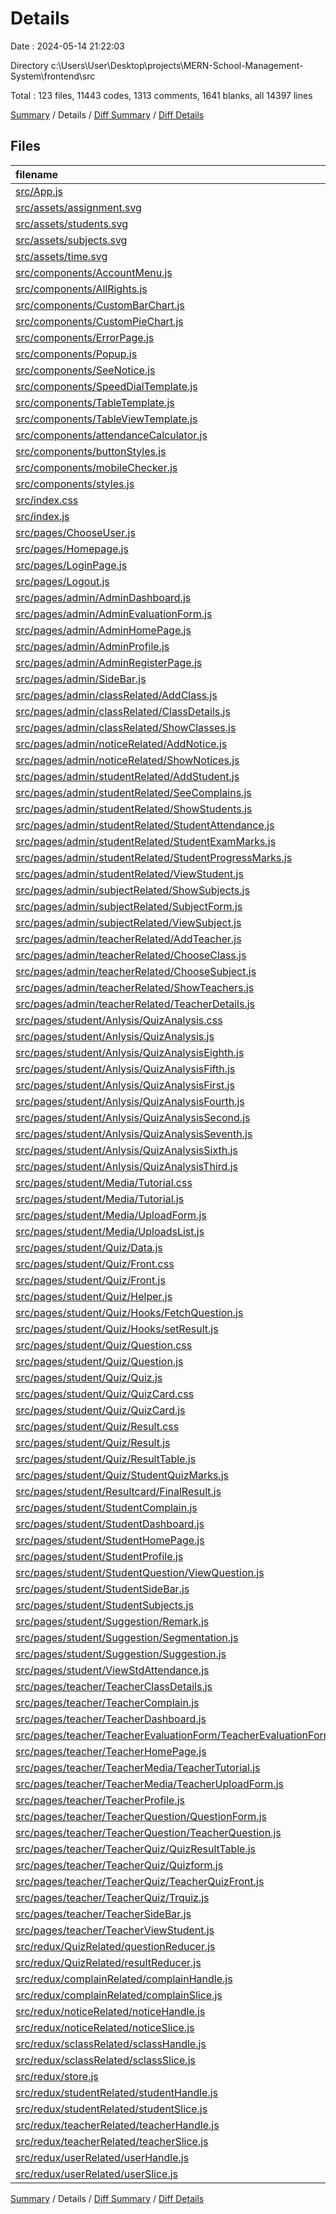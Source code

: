 # Details

Date : 2024-05-14 21:22:03

Directory c:\\Users\\User\\Desktop\\projects\\MERN-School-Management-System\\frontend\\src

Total : 123 files,  11443 codes, 1313 comments, 1641 blanks, all 14397 lines

[Summary](results.md) / Details / [Diff Summary](diff.md) / [Diff Details](diff-details.md)

## Files
| filename | language | code | comment | blank | total |
| :--- | :--- | ---: | ---: | ---: | ---: |
| [src/App.js](/src/App.js) | JavaScript | 44 | 0 | 9 | 53 |
| [src/assets/assignment.svg](/src/assets/assignment.svg) | XML | 9 | 0 | 1 | 10 |
| [src/assets/students.svg](/src/assets/students.svg) | XML | 94 | 0 | 1 | 95 |
| [src/assets/subjects.svg](/src/assets/subjects.svg) | XML | 9 | 0 | 1 | 10 |
| [src/assets/time.svg](/src/assets/time.svg) | XML | 9 | 0 | 1 | 10 |
| [src/components/AccountMenu.js](/src/components/AccountMenu.js) | JavaScript | 97 | 0 | 6 | 103 |
| [src/components/AllRights.js](/src/components/AllRights.js) | JavaScript | 26 | 1 | 5 | 32 |
| [src/components/CustomBarChart.js](/src/components/CustomBarChart.js) | JavaScript | 91 | 4 | 19 | 114 |
| [src/components/CustomPieChart.js](/src/components/CustomPieChart.js) | JavaScript | 38 | 43 | 13 | 94 |
| [src/components/ErrorPage.js](/src/components/ErrorPage.js) | JavaScript | 39 | 0 | 7 | 46 |
| [src/components/Popup.js](/src/components/Popup.js) | JavaScript | 39 | 0 | 7 | 46 |
| [src/components/SeeNotice.js](/src/components/SeeNotice.js) | JavaScript | 55 | 0 | 8 | 63 |
| [src/components/SpeedDialTemplate.js](/src/components/SpeedDialTemplate.js) | JavaScript | 30 | 0 | 4 | 34 |
| [src/components/TableTemplate.js](/src/components/TableTemplate.js) | JavaScript | 69 | 0 | 2 | 71 |
| [src/components/TableViewTemplate.js](/src/components/TableViewTemplate.js) | JavaScript | 63 | 0 | 2 | 65 |
| [src/components/attendanceCalculator.js](/src/components/attendanceCalculator.js) | JavaScript | 52 | 0 | 8 | 60 |
| [src/components/buttonStyles.js](/src/components/buttonStyles.js) | JavaScript | 95 | 0 | 10 | 105 |
| [src/components/mobileChecker.js](/src/components/mobileChecker.js) | JavaScript | 22 | 17 | 3 | 42 |
| [src/components/styles.js](/src/components/styles.js) | JavaScript | 68 | 1 | 5 | 74 |
| [src/index.css](/src/index.css) | CSS | 75 | 0 | 16 | 91 |
| [src/index.js](/src/index.js) | JavaScript | 12 | 9 | 5 | 26 |
| [src/pages/ChooseUser.js](/src/pages/ChooseUser.js) | JavaScript | 154 | 0 | 13 | 167 |
| [src/pages/Homepage.js](/src/pages/Homepage.js) | JavaScript | 66 | 2 | 10 | 78 |
| [src/pages/LoginPage.js](/src/pages/LoginPage.js) | JavaScript | 266 | 6 | 20 | 292 |
| [src/pages/Logout.js](/src/pages/Logout.js) | JavaScript | 61 | 0 | 13 | 74 |
| [src/pages/admin/AdminDashboard.js](/src/pages/admin/AdminDashboard.js) | JavaScript | 160 | 0 | 20 | 180 |
| [src/pages/admin/AdminEvaluationForm.js](/src/pages/admin/AdminEvaluationForm.js) | JavaScript | 32 | 0 | 4 | 36 |
| [src/pages/admin/AdminHomePage.js](/src/pages/admin/AdminHomePage.js) | JavaScript | 90 | 6 | 11 | 107 |
| [src/pages/admin/AdminProfile.js](/src/pages/admin/AdminProfile.js) | JavaScript | 18 | 76 | 11 | 105 |
| [src/pages/admin/AdminRegisterPage.js](/src/pages/admin/AdminRegisterPage.js) | JavaScript | 202 | 0 | 16 | 218 |
| [src/pages/admin/SideBar.js](/src/pages/admin/SideBar.js) | JavaScript | 88 | 0 | 4 | 92 |
| [src/pages/admin/classRelated/AddClass.js](/src/pages/admin/classRelated/AddClass.js) | JavaScript | 109 | 0 | 11 | 120 |
| [src/pages/admin/classRelated/ClassDetails.js](/src/pages/admin/classRelated/ClassDetails.js) | JavaScript | 256 | 12 | 27 | 295 |
| [src/pages/admin/classRelated/ShowClasses.js](/src/pages/admin/classRelated/ShowClasses.js) | JavaScript | 181 | 4 | 20 | 205 |
| [src/pages/admin/noticeRelated/AddNotice.js](/src/pages/admin/noticeRelated/AddNotice.js) | JavaScript | 70 | 0 | 11 | 81 |
| [src/pages/admin/noticeRelated/ShowNotices.js](/src/pages/admin/noticeRelated/ShowNotices.js) | JavaScript | 91 | 0 | 11 | 102 |
| [src/pages/admin/studentRelated/AddStudent.js](/src/pages/admin/studentRelated/AddStudent.js) | JavaScript | 125 | 0 | 17 | 142 |
| [src/pages/admin/studentRelated/SeeComplains.js](/src/pages/admin/studentRelated/SeeComplains.js) | JavaScript | 64 | 1 | 8 | 73 |
| [src/pages/admin/studentRelated/ShowStudents.js](/src/pages/admin/studentRelated/ShowStudents.js) | JavaScript | 178 | 16 | 22 | 216 |
| [src/pages/admin/studentRelated/StudentAttendance.js](/src/pages/admin/studentRelated/StudentAttendance.js) | JavaScript | 185 | 0 | 13 | 198 |
| [src/pages/admin/studentRelated/StudentExamMarks.js](/src/pages/admin/studentRelated/StudentExamMarks.js) | JavaScript | 171 | 2 | 11 | 184 |
| [src/pages/admin/studentRelated/StudentProgressMarks.js](/src/pages/admin/studentRelated/StudentProgressMarks.js) | JavaScript | 176 | 2 | 13 | 191 |
| [src/pages/admin/studentRelated/ViewStudent.js](/src/pages/admin/studentRelated/ViewStudent.js) | JavaScript | 363 | 63 | 34 | 460 |
| [src/pages/admin/subjectRelated/ShowSubjects.js](/src/pages/admin/subjectRelated/ShowSubjects.js) | JavaScript | 98 | 4 | 13 | 115 |
| [src/pages/admin/subjectRelated/SubjectForm.js](/src/pages/admin/subjectRelated/SubjectForm.js) | JavaScript | 167 | 0 | 16 | 183 |
| [src/pages/admin/subjectRelated/ViewSubject.js](/src/pages/admin/subjectRelated/ViewSubject.js) | JavaScript | 182 | 10 | 21 | 213 |
| [src/pages/admin/teacherRelated/AddTeacher.js](/src/pages/admin/teacherRelated/AddTeacher.js) | JavaScript | 91 | 0 | 15 | 106 |
| [src/pages/admin/teacherRelated/ChooseClass.js](/src/pages/admin/teacherRelated/ChooseClass.js) | JavaScript | 72 | 0 | 10 | 82 |
| [src/pages/admin/teacherRelated/ChooseSubject.js](/src/pages/admin/teacherRelated/ChooseSubject.js) | JavaScript | 99 | 0 | 8 | 107 |
| [src/pages/admin/teacherRelated/ShowTeachers.js](/src/pages/admin/teacherRelated/ShowTeachers.js) | JavaScript | 153 | 3 | 13 | 169 |
| [src/pages/admin/teacherRelated/TeacherDetails.js](/src/pages/admin/teacherRelated/TeacherDetails.js) | JavaScript | 56 | 0 | 8 | 64 |
| [src/pages/student/Anlysis/QuizAnalysis.css](/src/pages/student/Anlysis/QuizAnalysis.css) | CSS | 15 | 0 | 2 | 17 |
| [src/pages/student/Anlysis/QuizAnalysis.js](/src/pages/student/Anlysis/QuizAnalysis.js) | JavaScript | 164 | 92 | 37 | 293 |
| [src/pages/student/Anlysis/QuizAnalysisEighth.js](/src/pages/student/Anlysis/QuizAnalysisEighth.js) | JavaScript | 68 | 8 | 17 | 93 |
| [src/pages/student/Anlysis/QuizAnalysisFifth.js](/src/pages/student/Anlysis/QuizAnalysisFifth.js) | JavaScript | 45 | 3 | 13 | 61 |
| [src/pages/student/Anlysis/QuizAnalysisFirst.js](/src/pages/student/Anlysis/QuizAnalysisFirst.js) | JavaScript | 28 | 0 | 3 | 31 |
| [src/pages/student/Anlysis/QuizAnalysisFourth.js](/src/pages/student/Anlysis/QuizAnalysisFourth.js) | JavaScript | 71 | 2 | 12 | 85 |
| [src/pages/student/Anlysis/QuizAnalysisSecond.js](/src/pages/student/Anlysis/QuizAnalysisSecond.js) | JavaScript | 118 | 62 | 40 | 220 |
| [src/pages/student/Anlysis/QuizAnalysisSeventh.js](/src/pages/student/Anlysis/QuizAnalysisSeventh.js) | JavaScript | 99 | 36 | 31 | 166 |
| [src/pages/student/Anlysis/QuizAnalysisSixth.js](/src/pages/student/Anlysis/QuizAnalysisSixth.js) | JavaScript | 99 | 70 | 42 | 211 |
| [src/pages/student/Anlysis/QuizAnalysisThird.js](/src/pages/student/Anlysis/QuizAnalysisThird.js) | JavaScript | 85 | 19 | 32 | 136 |
| [src/pages/student/Media/Tutorial.css](/src/pages/student/Media/Tutorial.css) | CSS | 33 | 0 | 5 | 38 |
| [src/pages/student/Media/Tutorial.js](/src/pages/student/Media/Tutorial.js) | JavaScript | 45 | 1 | 9 | 55 |
| [src/pages/student/Media/UploadForm.js](/src/pages/student/Media/UploadForm.js) | JavaScript | 58 | 1 | 9 | 68 |
| [src/pages/student/Media/UploadsList.js](/src/pages/student/Media/UploadsList.js) | JavaScript | 109 | 15 | 30 | 154 |
| [src/pages/student/Quiz/Data.js](/src/pages/student/Quiz/Data.js) | JavaScript | 66 | 0 | 8 | 74 |
| [src/pages/student/Quiz/Front.css](/src/pages/student/Quiz/Front.css) | CSS | 45 | 0 | 10 | 55 |
| [src/pages/student/Quiz/Front.js](/src/pages/student/Quiz/Front.js) | JavaScript | 37 | 16 | 14 | 67 |
| [src/pages/student/Quiz/Helper.js](/src/pages/student/Quiz/Helper.js) | JavaScript | 25 | 5 | 7 | 37 |
| [src/pages/student/Quiz/Hooks/FetchQuestion.js](/src/pages/student/Quiz/Hooks/FetchQuestion.js) | JavaScript | 59 | 42 | 12 | 113 |
| [src/pages/student/Quiz/Hooks/setResult.js](/src/pages/student/Quiz/Hooks/setResult.js) | JavaScript | 31 | 14 | 9 | 54 |
| [src/pages/student/Quiz/Question.css](/src/pages/student/Quiz/Question.css) | CSS | 80 | 0 | 24 | 104 |
| [src/pages/student/Quiz/Question.js](/src/pages/student/Quiz/Question.js) | JavaScript | 84 | 37 | 35 | 156 |
| [src/pages/student/Quiz/Quiz.js](/src/pages/student/Quiz/Quiz.js) | JavaScript | 56 | 33 | 24 | 113 |
| [src/pages/student/Quiz/QuizCard.css](/src/pages/student/Quiz/QuizCard.css) | CSS | 3 | 0 | 0 | 3 |
| [src/pages/student/Quiz/QuizCard.js](/src/pages/student/Quiz/QuizCard.js) | JavaScript | 80 | 11 | 16 | 107 |
| [src/pages/student/Quiz/Result.css](/src/pages/student/Quiz/Result.css) | CSS | 40 | 0 | 9 | 49 |
| [src/pages/student/Quiz/Result.js](/src/pages/student/Quiz/Result.js) | JavaScript | 80 | 10 | 13 | 103 |
| [src/pages/student/Quiz/ResultTable.js](/src/pages/student/Quiz/ResultTable.js) | JavaScript | 38 | 0 | 6 | 44 |
| [src/pages/student/Quiz/StudentQuizMarks.js](/src/pages/student/Quiz/StudentQuizMarks.js) | JavaScript | 95 | 124 | 55 | 274 |
| [src/pages/student/Resultcard/FinalResult.js](/src/pages/student/Resultcard/FinalResult.js) | JavaScript | 325 | 27 | 55 | 407 |
| [src/pages/student/StudentComplain.js](/src/pages/student/StudentComplain.js) | JavaScript | 74 | 1 | 9 | 84 |
| [src/pages/student/StudentDashboard.js](/src/pages/student/StudentDashboard.js) | JavaScript | 134 | 0 | 6 | 140 |
| [src/pages/student/StudentHomePage.js](/src/pages/student/StudentHomePage.js) | JavaScript | 151 | 7 | 39 | 197 |
| [src/pages/student/StudentProfile.js](/src/pages/student/StudentProfile.js) | JavaScript | 100 | 0 | 6 | 106 |
| [src/pages/student/StudentQuestion/ViewQuestion.js](/src/pages/student/StudentQuestion/ViewQuestion.js) | JavaScript | 64 | 4 | 7 | 75 |
| [src/pages/student/StudentSideBar.js](/src/pages/student/StudentSideBar.js) | JavaScript | 93 | 4 | 3 | 100 |
| [src/pages/student/StudentSubjects.js](/src/pages/student/StudentSubjects.js) | JavaScript | 121 | 12 | 15 | 148 |
| [src/pages/student/Suggestion/Remark.js](/src/pages/student/Suggestion/Remark.js) | JavaScript | 131 | 0 | 5 | 136 |
| [src/pages/student/Suggestion/Segmentation.js](/src/pages/student/Suggestion/Segmentation.js) | JavaScript | 583 | 187 | 84 | 854 |
| [src/pages/student/Suggestion/Suggestion.js](/src/pages/student/Suggestion/Suggestion.js) | JavaScript | 47 | 3 | 8 | 58 |
| [src/pages/student/ViewStdAttendance.js](/src/pages/student/ViewStdAttendance.js) | JavaScript | 160 | 13 | 19 | 192 |
| [src/pages/teacher/TeacherClassDetails.js](/src/pages/teacher/TeacherClassDetails.js) | JavaScript | 172 | 2 | 21 | 195 |
| [src/pages/teacher/TeacherComplain.js](/src/pages/teacher/TeacherComplain.js) | JavaScript | 106 | 0 | 10 | 116 |
| [src/pages/teacher/TeacherDashboard.js](/src/pages/teacher/TeacherDashboard.js) | JavaScript | 134 | 0 | 8 | 142 |
| [src/pages/teacher/TeacherEvaluationForm/TeacherEvaluationForm.js](/src/pages/teacher/TeacherEvaluationForm/TeacherEvaluationForm.js) | JavaScript | 301 | 62 | 60 | 423 |
| [src/pages/teacher/TeacherHomePage.js](/src/pages/teacher/TeacherHomePage.js) | JavaScript | 71 | 20 | 10 | 101 |
| [src/pages/teacher/TeacherMedia/TeacherTutorial.js](/src/pages/teacher/TeacherMedia/TeacherTutorial.js) | JavaScript | 43 | 3 | 7 | 53 |
| [src/pages/teacher/TeacherMedia/TeacherUploadForm.js](/src/pages/teacher/TeacherMedia/TeacherUploadForm.js) | JavaScript | 158 | 2 | 14 | 174 |
| [src/pages/teacher/TeacherProfile.js](/src/pages/teacher/TeacherProfile.js) | JavaScript | 39 | 0 | 8 | 47 |
| [src/pages/teacher/TeacherQuestion/QuestionForm.js](/src/pages/teacher/TeacherQuestion/QuestionForm.js) | JavaScript | 111 | 4 | 11 | 126 |
| [src/pages/teacher/TeacherQuestion/TeacherQuestion.js](/src/pages/teacher/TeacherQuestion/TeacherQuestion.js) | JavaScript | 57 | 5 | 9 | 71 |
| [src/pages/teacher/TeacherQuiz/QuizResultTable.js](/src/pages/teacher/TeacherQuiz/QuizResultTable.js) | JavaScript | 39 | 0 | 5 | 44 |
| [src/pages/teacher/TeacherQuiz/Quizform.js](/src/pages/teacher/TeacherQuiz/Quizform.js) | JavaScript | 31 | 2 | 6 | 39 |
| [src/pages/teacher/TeacherQuiz/TeacherQuizFront.js](/src/pages/teacher/TeacherQuiz/TeacherQuizFront.js) | JavaScript | 60 | 2 | 8 | 70 |
| [src/pages/teacher/TeacherQuiz/Trquiz.js](/src/pages/teacher/TeacherQuiz/Trquiz.js) | JavaScript | 134 | 7 | 11 | 152 |
| [src/pages/teacher/TeacherSideBar.js](/src/pages/teacher/TeacherSideBar.js) | JavaScript | 79 | 8 | 4 | 91 |
| [src/pages/teacher/TeacherViewStudent.js](/src/pages/teacher/TeacherViewStudent.js) | JavaScript | 188 | 13 | 19 | 220 |
| [src/redux/QuizRelated/questionReducer.js](/src/redux/QuizRelated/questionReducer.js) | JavaScript | 40 | 2 | 2 | 44 |
| [src/redux/QuizRelated/resultReducer.js](/src/redux/QuizRelated/resultReducer.js) | JavaScript | 28 | 1 | 3 | 32 |
| [src/redux/complainRelated/complainHandle.js](/src/redux/complainRelated/complainHandle.js) | JavaScript | 20 | 2 | 3 | 25 |
| [src/redux/complainRelated/complainSlice.js](/src/redux/complainRelated/complainSlice.js) | JavaScript | 38 | 0 | 4 | 42 |
| [src/redux/noticeRelated/noticeHandle.js](/src/redux/noticeRelated/noticeHandle.js) | JavaScript | 20 | 0 | 2 | 22 |
| [src/redux/noticeRelated/noticeSlice.js](/src/redux/noticeRelated/noticeSlice.js) | JavaScript | 38 | 0 | 4 | 42 |
| [src/redux/sclassRelated/sclassHandle.js](/src/redux/sclassRelated/sclassHandle.js) | JavaScript | 98 | 0 | 13 | 111 |
| [src/redux/sclassRelated/sclassSlice.js](/src/redux/sclassRelated/sclassSlice.js) | JavaScript | 88 | 0 | 4 | 92 |
| [src/redux/store.js](/src/redux/store.js) | JavaScript | 23 | 2 | 7 | 32 |
| [src/redux/studentRelated/studentHandle.js](/src/redux/studentRelated/studentHandle.js) | JavaScript | 86 | 19 | 14 | 119 |
| [src/redux/studentRelated/studentSlice.js](/src/redux/studentRelated/studentSlice.js) | JavaScript | 53 | 0 | 4 | 57 |
| [src/redux/teacherRelated/teacherHandle.js](/src/redux/teacherRelated/teacherHandle.js) | JavaScript | 44 | 0 | 6 | 50 |
| [src/redux/teacherRelated/teacherSlice.js](/src/redux/teacherRelated/teacherSlice.js) | JavaScript | 52 | 0 | 4 | 56 |
| [src/redux/userRelated/userHandle.js](/src/redux/userRelated/userHandle.js) | JavaScript | 97 | 16 | 16 | 129 |
| [src/redux/userRelated/userSlice.js](/src/redux/userRelated/userSlice.js) | JavaScript | 96 | 0 | 7 | 103 |

[Summary](results.md) / Details / [Diff Summary](diff.md) / [Diff Details](diff-details.md)